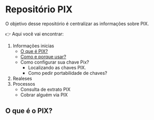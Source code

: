 # Repositório PIX

O objetivo desse repositório é centralizar as informações sobre PIX.

:point_right: Aqui você vai encontrar:
 
 1. Informações inicias
    *  [O que é PIX?](#o-que-e-pix)
    -  [Como e porque usar?](#como-e-porque-usar)
    -  Como configurar sua chave Pix?
       -  Localizando as chaves PIX.
       -  Como pedir portabilidade de chaves?
 2. Realeses 
 3. Processos 
    - Consulta de extrato PIX
    - Cobrar alguém via PIX
 
 ## O que é o PIX?
 
